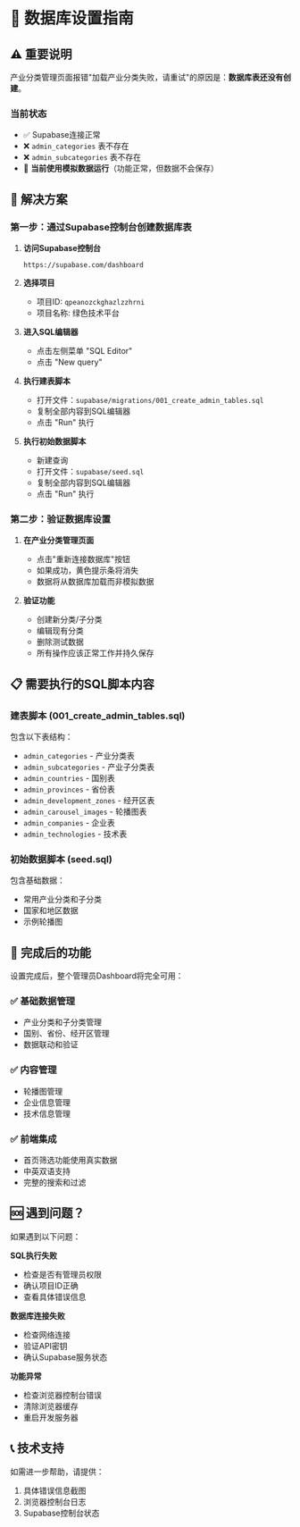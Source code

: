 # 🔧 数据库设置指南

## ⚠️ 重要说明

产业分类管理页面报错"加载产业分类失败，请重试"的原因是：**数据库表还没有创建**。

### 当前状态
- ✅ Supabase连接正常
- ❌ `admin_categories` 表不存在
- ❌ `admin_subcategories` 表不存在
- 🔄 **当前使用模拟数据运行**（功能正常，但数据不会保存）

## 🚀 解决方案

### 第一步：通过Supabase控制台创建数据库表

1. **访问Supabase控制台**
   ```
   https://supabase.com/dashboard
   ```

2. **选择项目**
   - 项目ID: `qpeanozckghazlzzhrni`
   - 项目名称: 绿色技术平台

3. **进入SQL编辑器**
   - 点击左侧菜单 "SQL Editor"
   - 点击 "New query"

4. **执行建表脚本**
   - 打开文件：`supabase/migrations/001_create_admin_tables.sql`
   - 复制全部内容到SQL编辑器
   - 点击 "Run" 执行

5. **执行初始数据脚本**
   - 新建查询
   - 打开文件：`supabase/seed.sql` 
   - 复制全部内容到SQL编辑器
   - 点击 "Run" 执行

### 第二步：验证数据库设置

1. **在产业分类管理页面**
   - 点击"重新连接数据库"按钮
   - 如果成功，黄色提示条将消失
   - 数据将从数据库加载而非模拟数据

2. **验证功能**
   - 创建新分类/子分类
   - 编辑现有分类
   - 删除测试数据
   - 所有操作应该正常工作并持久保存

## 📋 需要执行的SQL脚本内容

### 建表脚本 (001_create_admin_tables.sql)
包含以下表结构：
- `admin_categories` - 产业分类表
- `admin_subcategories` - 产业子分类表  
- `admin_countries` - 国别表
- `admin_provinces` - 省份表
- `admin_development_zones` - 经开区表
- `admin_carousel_images` - 轮播图表
- `admin_companies` - 企业表
- `admin_technologies` - 技术表

### 初始数据脚本 (seed.sql)
包含基础数据：
- 常用产业分类和子分类
- 国家和地区数据
- 示例轮播图

## 🎯 完成后的功能

设置完成后，整个管理员Dashboard将完全可用：

### ✅ 基础数据管理
- 产业分类和子分类管理
- 国别、省份、经开区管理
- 数据联动和验证

### ✅ 内容管理
- 轮播图管理
- 企业信息管理  
- 技术信息管理

### ✅ 前端集成
- 首页筛选功能使用真实数据
- 中英双语支持
- 完整的搜索和过滤

## 🆘 遇到问题？

如果遇到以下问题：

**SQL执行失败**
- 检查是否有管理员权限
- 确认项目ID正确
- 查看具体错误信息

**数据库连接失败**  
- 检查网络连接
- 验证API密钥
- 确认Supabase服务状态

**功能异常**
- 检查浏览器控制台错误
- 清除浏览器缓存
- 重启开发服务器

## 📞 技术支持

如需进一步帮助，请提供：
1. 具体错误信息截图
2. 浏览器控制台日志
3. Supabase控制台状态